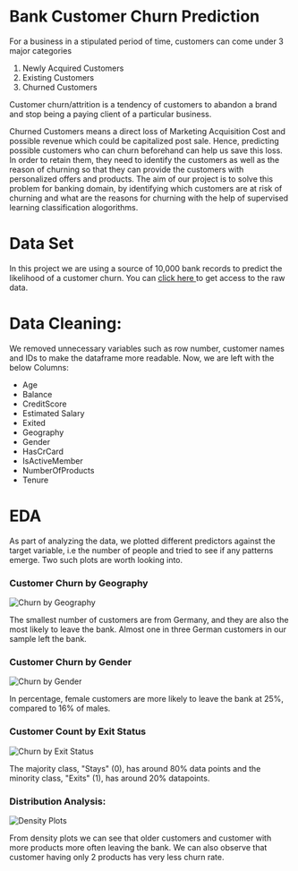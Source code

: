 
# Bank Customer Churn Prediction
For a business in a stipulated period of time, customers can come under 3 major categories
 
1. Newly Acquired Customers
2. Existing Customers
3. Churned Customers

Customer churn/attrition is a tendency of customers to abandon a brand and stop being a paying client of a particular business.

Churned Customers means a direct loss of Marketing Acquisition Cost and possible revenue which could be capitalized post sale. Hence, predicting possible customers who can churn beforehand can help us save this loss. In order to retain them, they need to identify the customers as well as the reason of churning so that they can provide the customers with personalized offers and products. The aim of our project is to solve this problem for banking domain, by identifying which customers are at risk of churning and what are the reasons for churning with the help of supervised learning classification alogorithms.

# Data Set
In this project we are using a source of 10,000 bank records to predict the likelihood of a customer churn. You can  [click here ](https://www.kaggle.com/barelydedicated/bank-customer-churn-modeling) to get access to the raw data.

# Data Cleaning:
We removed unnecessary variables such as row number, customer names and IDs to make the dataframe more readable. Now, we are left with the below Columns:
* Age
* Balance
* CreditScore
* Estimated Salary
* Exited
* Geography
* Gender
* HasCrCard
* IsActiveMember
* NumberOfProducts
* Tenure

# EDA
As part of analyzing the data, we plotted different predictors against the target variable, i.e the number of people and tried to see if any patterns emerge. Two such plots are worth looking into.

### Customer Churn by Geography
![Churn by Geography](https://user-images.githubusercontent.com/44424472/126025672-7fc21789-9397-4d0d-9b30-ab5b07cd7ab7.PNG)

The smallest number of customers are from Germany, and they are also the most likely to leave the bank. Almost one in three German customers in our sample left the bank.

### Customer Churn by Gender
![Churn by Gender](https://user-images.githubusercontent.com/44424472/126026527-9e1451d4-8086-4b24-a130-75ce9ece0d78.PNG)

In percentage, female customers are more likely to leave the bank at 25%, compared to 16% of males.

### Customer Count by Exit Status
![Churn by Exit Status](https://user-images.githubusercontent.com/44424472/126026664-1e0ccd6e-db2b-4db6-bb89-4b94ab833b31.PNG)

The majority class, "Stays" (0), has around 80% data points and the minority class, "Exits" (1), has around 20% datapoints.

### Distribution Analysis:
![Density Plots](https://user-images.githubusercontent.com/44424472/126027391-d4f81e7c-0a2b-499e-9d7d-b6a8ca4cf5e1.PNG)

From density plots we can see that older customers and customer with more products more often leaving the bank. We can also observe that customer having only 2 products has very less churn rate.

